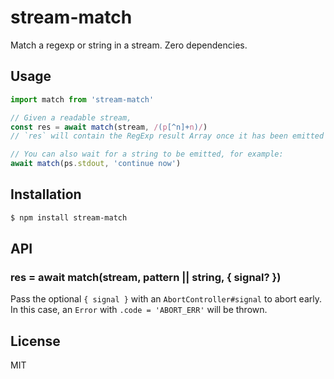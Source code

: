 # stream-match

Match a regexp or string in a stream. Zero dependencies.

## Usage

```js
import match from 'stream-match'

// Given a readable stream,
const res = await match(stream, /(p[^n]+n)/)
// `res` will contain the RegExp result Array once it has been emitted

// You can also wait for a string to be emitted, for example:
await match(ps.stdout, 'continue now')
```

## Installation

```bash
$ npm install stream-match
```

## API

### res = await match(stream, pattern || string, { signal? })

Pass the optional `{ signal }` with an `AbortController#signal` to abort early.
In this case, an `Error` with `.code = 'ABORT_ERR'` will be thrown.

## License

MIT
